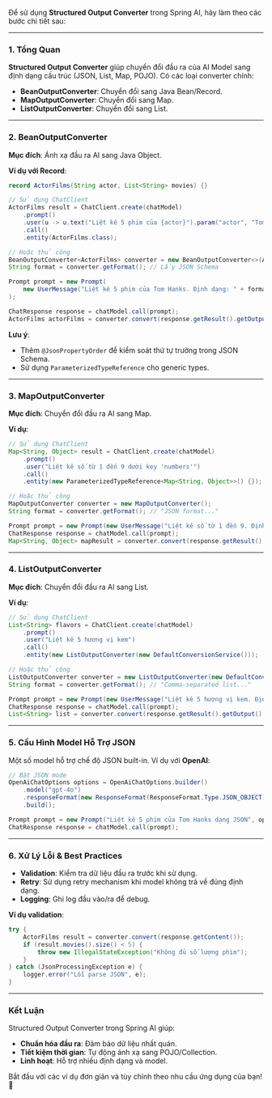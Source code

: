 Để sử dụng **Structured Output Converter** trong Spring AI, hãy làm theo các bước chi tiết sau:

---

### **1. Tổng Quan**
**Structured Output Converter** giúp chuyển đổi đầu ra của AI Model sang định dạng cấu trúc (JSON, List, Map, POJO). Có các loại converter chính:
- **BeanOutputConverter**: Chuyển đổi sang Java Bean/Record.
- **MapOutputConverter**: Chuyển đổi sang Map.
- **ListOutputConverter**: Chuyển đổi sang List.

---

### **2. BeanOutputConverter**
**Mục đích**: Ánh xạ đầu ra AI sang Java Object.

**Ví dụ với Record**:
```java
record ActorFilms(String actor, List<String> movies) {}

// Sử dụng ChatClient
ActorFilms result = ChatClient.create(chatModel)
    .prompt()
    .user(u -> u.text("Liệt kê 5 phim của {actor}").param("actor", "Tom Hanks"))
    .call()
    .entity(ActorFilms.class);

// Hoặc thủ công
BeanOutputConverter<ActorFilms> converter = new BeanOutputConverter<>(ActorFilms.class);
String format = converter.getFormat(); // Lấy JSON Schema

Prompt prompt = new Prompt(
    new UserMessage("Liệt kê 5 phim của Tom Hanks. Định dạng: " + format)
);

ChatResponse response = chatModel.call(prompt);
ActorFilms actorFilms = converter.convert(response.getResult().getOutput().getContent());
```

**Lưu ý**:
- Thêm `@JsonPropertyOrder` để kiểm soát thứ tự trường trong JSON Schema.
- Sử dụng `ParameterizedTypeReference` cho generic types.

---

### **3. MapOutputConverter**
**Mục đích**: Chuyển đổi đầu ra AI sang Map.

**Ví dụ**:
```java
// Sử dụng ChatClient
Map<String, Object> result = ChatClient.create(chatModel)
    .prompt()
    .user("Liệt kê số từ 1 đến 9 dưới key 'numbers'")
    .call()
    .entity(new ParameterizedTypeReference<Map<String, Object>>() {});

// Hoặc thủ công
MapOutputConverter converter = new MapOutputConverter();
String format = converter.getFormat(); // "JSON format..."

Prompt prompt = new Prompt(new UserMessage("Liệt kê số từ 1 đến 9. Định dạng: " + format));
ChatResponse response = chatModel.call(prompt);
Map<String, Object> mapResult = converter.convert(response.getResult().getOutput().getContent());
```

---

### **4. ListOutputConverter**
**Mục đích**: Chuyển đổi đầu ra AI sang List.

**Ví dụ**:
```java
// Sử dụng ChatClient
List<String> flavors = ChatClient.create(chatModel)
    .prompt()
    .user("Liệt kê 5 hương vị kem")
    .call()
    .entity(new ListOutputConverter(new DefaultConversionService()));

// Hoặc thủ công
ListOutputConverter converter = new ListOutputConverter(new DefaultConversionService());
String format = converter.getFormat(); // "Comma-separated list..."

Prompt prompt = new Prompt(new UserMessage("Liệt kê 5 hương vị kem. Định dạng: " + format));
ChatResponse response = chatModel.call(prompt);
List<String> list = converter.convert(response.getResult().getOutput().getContent());
```

---

### **5. Cấu Hình Model Hỗ Trợ JSON**
Một số model hỗ trợ chế độ JSON built-in. Ví dụ với **OpenAI**:
```java
// Bật JSON mode
OpenAiChatOptions options = OpenAiChatOptions.builder()
    .model("gpt-4o")
    .responseFormat(new ResponseFormat(ResponseFormat.Type.JSON_OBJECT))
    .build();

Prompt prompt = new Prompt("Liệt kê 5 phim của Tom Hanks dạng JSON", options);
ChatResponse response = chatModel.call(prompt);
```

---

### **6. Xử Lý Lỗi & Best Practices**
- **Validation**: Kiểm tra dữ liệu đầu ra trước khi sử dụng.
- **Retry**: Sử dụng retry mechanism khi model không trả về đúng định dạng.
- **Logging**: Ghi log đầu vào/ra để debug.

**Ví dụ validation**:
```java
try {
    ActorFilms result = converter.convert(response.getContent());
    if (result.movies().size() < 5) {
        throw new IllegalStateException("Không đủ số lượng phim");
    }
} catch (JsonProcessingException e) {
    logger.error("Lỗi parse JSON", e);
}
```

---

### **Kết Luận**
Structured Output Converter trong Spring AI giúp:
- **Chuẩn hóa đầu ra**: Đảm bảo dữ liệu nhất quán.
- **Tiết kiệm thời gian**: Tự động ánh xạ sang POJO/Collection.
- **Linh hoạt**: Hỗ trợ nhiều định dạng và model.

Bắt đầu với các ví dụ đơn giản và tùy chỉnh theo nhu cầu ứng dụng của bạn! 🚀